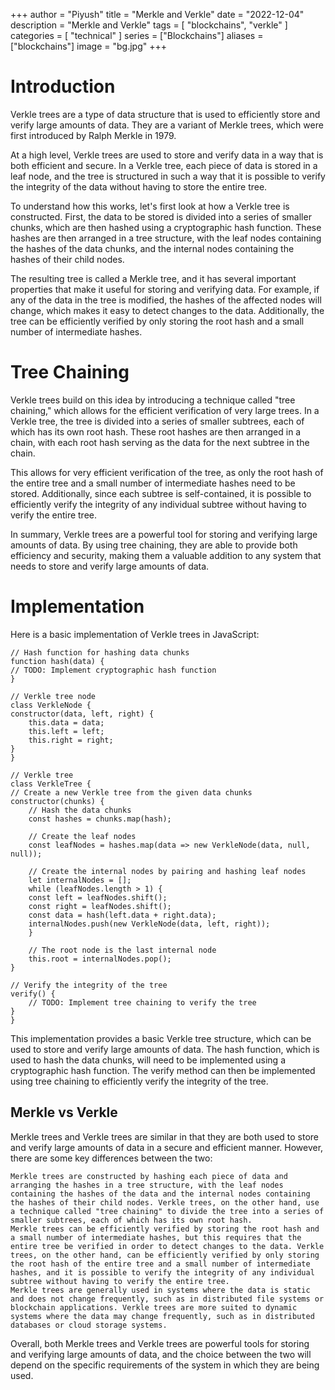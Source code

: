 +++
author = "Piyush"
title = "Merkle and Verkle"
date = "2022-12-04"
description = "Merkle and Verkle"
tags = [
    "blockchains", "verkle"
]
categories = [
    "technical"
]
series = ["Blockchains"]
aliases = ["blockchains"]
image = "bg.jpg"
+++

# Introduction 

Verkle trees are a type of data structure that is used to efficiently store and verify large amounts of data. They are a variant of Merkle trees, which were first introduced by Ralph Merkle in 1979.

At a high level, Verkle trees are used to store and verify data in a way that is both efficient and secure. In a Verkle tree, each piece of data is stored in a leaf node, and the tree is structured in such a way that it is possible to verify the integrity of the data without having to store the entire tree.

To understand how this works, let's first look at how a Verkle tree is constructed. First, the data to be stored is divided into a series of smaller chunks, which are then hashed using a cryptographic hash function. These hashes are then arranged in a tree structure, with the leaf nodes containing the hashes of the data chunks, and the internal nodes containing the hashes of their child nodes.

The resulting tree is called a Merkle tree, and it has several important properties that make it useful for storing and verifying data. For example, if any of the data in the tree is modified, the hashes of the affected nodes will change, which makes it easy to detect changes to the data. Additionally, the tree can be efficiently verified by only storing the root hash and a small number of intermediate hashes.

# Tree Chaining 

Verkle trees build on this idea by introducing a technique called "tree chaining," which allows for the efficient verification of very large trees. In a Verkle tree, the tree is divided into a series of smaller subtrees, each of which has its own root hash. These root hashes are then arranged in a chain, with each root hash serving as the data for the next subtree in the chain.

This allows for very efficient verification of the tree, as only the root hash of the entire tree and a small number of intermediate hashes need to be stored. Additionally, since each subtree is self-contained, it is possible to efficiently verify the integrity of any individual subtree without having to verify the entire tree.

In summary, Verkle trees are a powerful tool for storing and verifying large amounts of data. By using tree chaining, they are able to provide both efficiency and security, making them a valuable addition to any system that needs to store and verify large amounts of data.

# Implementation 

Here is a basic implementation of Verkle trees in JavaScript:

	// Hash function for hashing data chunks
	function hash(data) {
	// TODO: Implement cryptographic hash function
	}

	// Verkle tree node
	class VerkleNode {
	constructor(data, left, right) {
		this.data = data;
		this.left = left;
		this.right = right;
	}
	}

	// Verkle tree
	class VerkleTree {
	// Create a new Verkle tree from the given data chunks
	constructor(chunks) {
		// Hash the data chunks
		const hashes = chunks.map(hash);

		// Create the leaf nodes
		const leafNodes = hashes.map(data => new VerkleNode(data, null, null));

		// Create the internal nodes by pairing and hashing leaf nodes
		let internalNodes = [];
		while (leafNodes.length > 1) {
		const left = leafNodes.shift();
		const right = leafNodes.shift();
		const data = hash(left.data + right.data);
		internalNodes.push(new VerkleNode(data, left, right));
		}

		// The root node is the last internal node
		this.root = internalNodes.pop();
	}

	// Verify the integrity of the tree
	verify() {
		// TODO: Implement tree chaining to verify the tree
	}
	}

This implementation provides a basic Verkle tree structure, which can be used to store and verify large amounts of data. The hash function, which is used to hash the data chunks, will need to be implemented using a cryptographic hash function. The verify method can then be implemented using tree chaining to efficiently verify the integrity of the tree.

## Merkle vs Verkle

Merkle trees and Verkle trees are similar in that they are both used to store and verify large amounts of data in a secure and efficient manner. However, there are some key differences between the two:

    Merkle trees are constructed by hashing each piece of data and arranging the hashes in a tree structure, with the leaf nodes containing the hashes of the data and the internal nodes containing the hashes of their child nodes. Verkle trees, on the other hand, use a technique called "tree chaining" to divide the tree into a series of smaller subtrees, each of which has its own root hash.
    Merkle trees can be efficiently verified by storing the root hash and a small number of intermediate hashes, but this requires that the entire tree be verified in order to detect changes to the data. Verkle trees, on the other hand, can be efficiently verified by only storing the root hash of the entire tree and a small number of intermediate hashes, and it is possible to verify the integrity of any individual subtree without having to verify the entire tree.
    Merkle trees are generally used in systems where the data is static and does not change frequently, such as in distributed file systems or blockchain applications. Verkle trees are more suited to dynamic systems where the data may change frequently, such as in distributed databases or cloud storage systems.

Overall, both Merkle trees and Verkle trees are powerful tools for storing and verifying large amounts of data, and the choice between the two will depend on the specific requirements of the system in which they are being used.